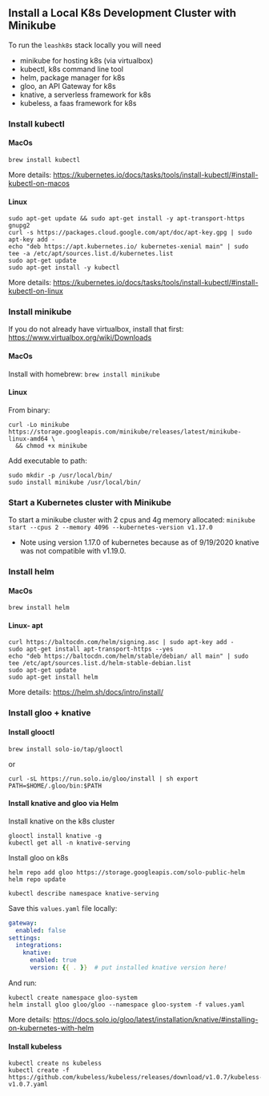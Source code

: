 ## Install a Local K8s Development Cluster with Minikube

To run the `leashk8s` stack locally you will need
 - minikube for hosting k8s (via virtualbox)
 - kubectl, k8s command line tool
 - helm, package manager for k8s
 - gloo, an API Gateway for k8s
 - knative, a serverless framework for k8s
 - kubeless, a faas framework for k8s


### Install kubectl

#### MacOs
`brew install kubectl`

More details:
https://kubernetes.io/docs/tasks/tools/install-kubectl/#install-kubectl-on-macos

#### Linux

```
sudo apt-get update && sudo apt-get install -y apt-transport-https gnupg2
curl -s https://packages.cloud.google.com/apt/doc/apt-key.gpg | sudo apt-key add -
echo "deb https://apt.kubernetes.io/ kubernetes-xenial main" | sudo tee -a /etc/apt/sources.list.d/kubernetes.list
sudo apt-get update
sudo apt-get install -y kubectl
```

More details:
https://kubernetes.io/docs/tasks/tools/install-kubectl/#install-kubectl-on-linux

### Install minikube

If you do not already have virtualbox, install that first:
https://www.virtualbox.org/wiki/Downloads

#### MacOs
Install with homebrew:
`brew install minikube`

#### Linux
From binary:
```
curl -Lo minikube https://storage.googleapis.com/minikube/releases/latest/minikube-linux-amd64 \
  && chmod +x minikube
```

Add executable to path:
```
sudo mkdir -p /usr/local/bin/
sudo install minikube /usr/local/bin/
```
### Start a Kubernetes cluster with Minikube
To start a minikube cluster with 2 cpus and 4g memory allocated:
`minikube start --cpus 2 --memory 4096 --kubernetes-version v1.17.0`

* Note using version 1.17.0 of kubernetes because as of 9/19/2020
knative was not compatible with v1.19.0.

### Install helm

#### MacOs
`brew install helm`

#### Linux- apt
```
curl https://baltocdn.com/helm/signing.asc | sudo apt-key add -
sudo apt-get install apt-transport-https --yes
echo "deb https://baltocdn.com/helm/stable/debian/ all main" | sudo tee /etc/apt/sources.list.d/helm-stable-debian.list
sudo apt-get update
sudo apt-get install helm
```

More details:
https://helm.sh/docs/intro/install/

### Install gloo + knative

#### Install glooctl
`brew install solo-io/tap/glooctl`

or

`curl -sL https://run.solo.io/gloo/install | sh
  export PATH=$HOME/.gloo/bin:$PATH`

#### Install knative and gloo via Helm

Install knative on the k8s cluster
```
glooctl install knative -g
kubectl get all -n knative-serving

```

Install gloo on k8s
```
helm repo add gloo https://storage.googleapis.com/solo-public-helm
helm repo update

kubectl describe namespace knative-serving
```

Save this `values.yaml` file locally:
```yaml
gateway:
  enabled: false
settings:
  integrations:
    knative:
      enabled: true
      version: {{ . }}  # put installed knative version here!
```

And run:
```
kubectl create namespace gloo-system
helm install gloo gloo/gloo --namespace gloo-system -f values.yaml
```

More details:
https://docs.solo.io/gloo/latest/installation/knative/#installing-on-kubernetes-with-helm

#### Install kubeless

```
kubectl create ns kubeless
kubectl create -f https://github.com/kubeless/kubeless/releases/download/v1.0.7/kubeless-v1.0.7.yaml
```
